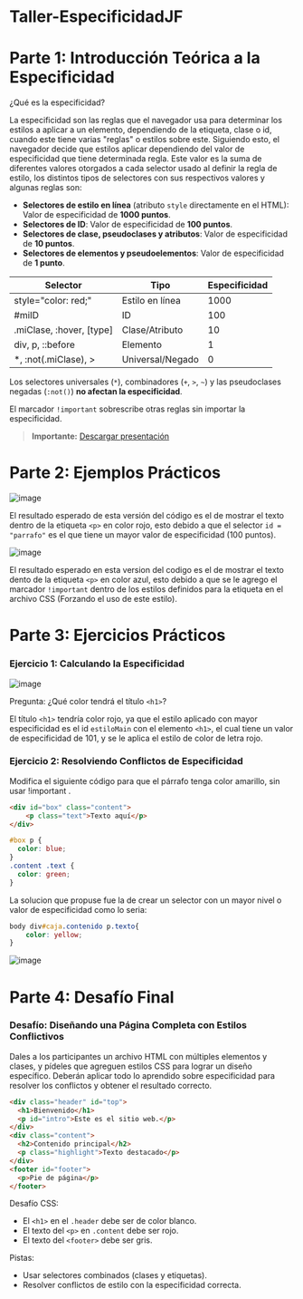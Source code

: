 # Taller-EspecificidadJF
# **Parte 1: Introducción Teórica a la Especificidad**

¿Qué es la especificidad?

La especificidad son las reglas que el navegador usa para determinar los estilos a aplicar a un elemento, dependiendo de la etiqueta, clase o id, cuando este tiene varias "reglas" o estilos sobre este. Siguiendo esto, el navegador decide que estilos aplicar dependiendo del valor de especificidad que tiene determinada regla. Este valor es la suma de diferentes valores otorgados a cada selector usado al definir la regla de estilo, los distintos tipos de selectores con sus respectivos valores y algunas reglas son:

- **Selectores de estilo en línea** (atributo `style` directamente en el HTML): Valor de especificidad de **1000 puntos**.
- **Selectores de ID**: Valor de especificidad de **100 puntos**.
- **Selectores de clase, pseudoclases y atributos**: Valor de especificidad de **10 puntos**.
- **Selectores de elementos y pseudoelementos**: Valor de especificidad de **1 punto**.

| Selector                           | Tipo                | Especificidad |
|------------------------------------|---------------------|----------------|
| style="color: red;"               | Estilo en línea     | 1000           |
| #miID                              | ID                  | 100            |
| .miClase, :hover, [type]          | Clase/Atributo      | 10             |
| div, p, ::before                   | Elemento            | 1              |
| *, :not(.miClase), >              | Universal/Negado    | 0              |


Los selectores universales (`*`), combinadores (`+`, `>`, `~`) y las pseudoclases negadas (`:not()`) **no afectan la especificidad**.

El marcador `!important` sobrescribe otras reglas sin importar la especificidad.

> **Importante:** [Descargar presentación](https://github.com/JoseDFN/Taller-EspecificidadJF/raw/refs/heads/main/Explicacion%20Especificidad%20CSS%20y%20HTML.pptx)

# **Parte 2: Ejemplos Prácticos**

![image](https://github.com/user-attachments/assets/cf381259-f150-4711-a34c-07250eabc5bf)

El resultado esperado de esta versión del código es el de mostrar el texto dentro de la etiqueta `<p>` en color rojo, esto debido a que el selector `id = "parrafo"` es el que tiene un mayor valor de especificidad (100 puntos).

![image](https://github.com/user-attachments/assets/e9a5b3c4-7ba5-4b66-b5c1-a81a2cdd4651)

El resultado esperado en esta version del codigo es el de mostrar el texto dento de la etiqueta `<p>` en color azul, esto debido a que se le agrego el marcador `!important` dentro de los estilos definidos para la etiqueta en el archivo CSS (Forzando el uso de este estilo).

# **Parte 3: Ejercicios Prácticos**

### Ejercicio 1: Calculando la Especificidad

![image](https://github.com/user-attachments/assets/ec9dae13-e8d4-4af3-8d4d-e7f2a9e6f4fd)

Pregunta: ¿Qué color tendrá el título `<h1>`?

El título `<h1>` tendría color rojo, ya que el estilo aplicado con mayor especificidad es el id `estiloMain` con el elemento `<h1>`, el cual tiene un valor de especificidad de 101, y se le aplica el estilo de color de letra rojo.

### Ejercicio 2: Resolviendo Conflictos de Especificidad

Modifica el siguiente código para que el párrafo tenga color amarillo, sin usar !important .

```html
<div id="box" class="content">
    <p class="text">Texto aquí</p>
</div>
```
```css
#box p {
  color: blue;
}
.content .text {
  color: green;
}
```

La solucion que propuse fue la de crear un selector con un mayor nivel o valor de especificidad como lo seria:

```css
body div#caja.contenido p.texto{
    color: yellow;
}
```

![image](https://github.com/user-attachments/assets/0042c76a-bbdd-4952-938b-24bcae4c9fdb)

# **Parte 4: Desafío Final**

### Desafío: Diseñando una Página Completa con Estilos Conflictivos

Dales a los participantes un archivo HTML con múltiples elementos y clases, y pídeles que
agreguen estilos CSS para lograr un diseño específico. Deberán aplicar todo lo aprendido sobre
especificidad para resolver los conflictos y obtener el resultado correcto.

```html
<div class="header" id="top">
  <h1>Bienvenido</h1>
  <p id="intro">Este es el sitio web.</p>
</div>
<div class="content">
  <h2>Contenido principal</h2>
  <p class="highlight">Texto destacado</p>
</div>
<footer id="footer">
  <p>Pie de página</p>
</footer>
```
Desafío CSS:
- El `<h1>` en el `.header` debe ser de color blanco.
- El texto del `<p>` en `.content` debe ser rojo.
- El texto del `<footer>` debe ser gris.

Pistas:
- Usar selectores combinados (clases y etiquetas).
- Resolver conflictos de estilo con la especificidad correcta.
